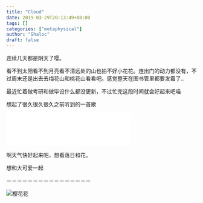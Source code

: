 ```yaml
---
title: "Cloud"
date: 2019-03-29T20:13:49+08:00
tags: []
categories: ["metaphysical"]
author: "Shaloc"
draft: false
---
```


连续几天都是阴天了嘤。

看不到太阳看不到月亮看不清远处的山也拍不好小花花。连出门的动力都没有，不过周末还是出去去梅花山和桃花山看看吧。感觉整天在图书管里都要发霉了..

最近忙着做考研和做毕设什么都没更新，不过忙完这段时间就会好起来吧喵

想起了很久很久很久之前听到的一首歌

<iframe frameborder="no" border="0" marginwidth="0" marginheight="0" width=330 height=86 src="//music.163.com/outchain/player?type=2&id=428642856&auto=1&height=66"></iframe>

啊天气快好起来吧，想看落日和花。

想和大可爱一起

－－－－－－－－－－－－－－－－

![樱花花](https://i.loli.net/2019/03/29/5c9e144240327.jpeg)